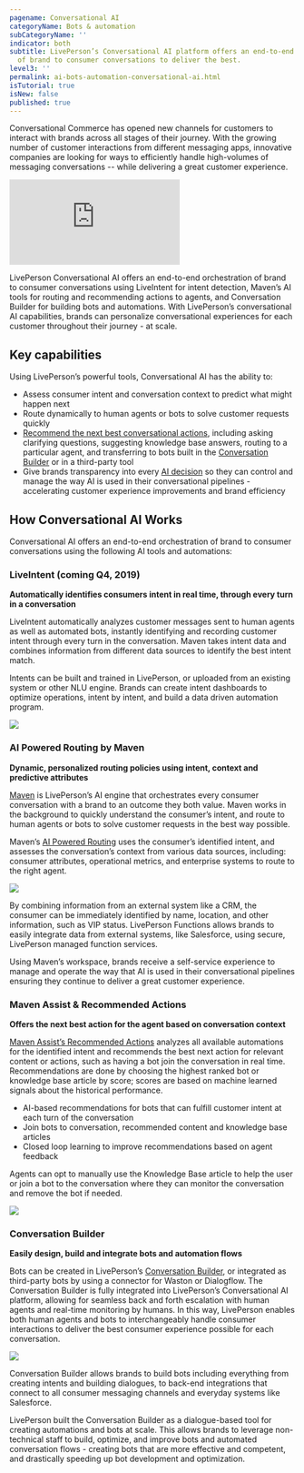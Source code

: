 ```yaml
---
pagename: Conversational AI
categoryName: Bots & automation
subCategoryName: ''
indicator: both
subtitle: LivePerson’s Conversational AI platform offers an end-to-end orchestration
  of brand to consumer conversations to deliver the best.
level3: ''
permalink: ai-bots-automation-conversational-ai.html
isTutorial: true
isNew: false
published: true
---
```

Conversational Commerce has opened new channels for customers to interact with brands across all stages of their journey. With the growing number of customer interactions from different messaging apps, innovative companies are looking for ways to efficiently handle high-volumes of messaging conversations -- while delivering a great customer experience.

 <iframe style="max-width: 750px;" src="https://player.vimeo.com/video/353759335/18b118aeca" frameborder="0" webkitallowfullscreen mozallowfullscreen allowfullscreen></iframe>

LivePerson Conversational AI offers an end-to-end orchestration of brand to consumer conversations using LiveIntent for intent detection, Maven’s AI tools for routing and recommending actions to agents, and Conversation Builder for building bots and automations. With LivePerson’s conversational AI capabilities, brands can personalize conversational experiences for each customer throughout their journey - at scale.

## Key capabilities

Using LivePerson’s powerful tools, Conversational AI has the ability to:

* Assess consumer intent and conversation context to predict what might happen next
* Route dynamically to human agents or bots to solve customer requests quickly
* [Recommend the next best conversational actions](https://knowledge.liveperson.com/ai-bots-automation-maven-maven-assist.html), including asking clarifying questions, suggesting knowledge base answers, routing to a particular agent, and transferring to bots built in the [Conversation Builder](https://knowledge.liveperson.com/ai-bots-automation-conversation-builder-conversation-builder-overview.html) or in a third-party tool
* Give brands transparency into every [AI decision](https://knowledge.liveperson.com/ai-bots-automation-maven-overview.html) so they can control and manage the way AI is used in their conversational pipelines - accelerating customer experience improvements and brand efficiency

## How Conversational AI Works

Conversational AI offers an end-to-end orchestration of brand to consumer conversations using the following AI tools and automations:

### LiveIntent (coming Q4, 2019)

**Automatically identifies consumers intent in real time, through every turn in a conversation**

LiveIntent automatically analyzes customer messages sent to human agents as well as automated bots, instantly identifying and recording customer intent through every turn in the conversation. Maven takes intent data and combines information from different data sources to identify the best intent match.

Intents can be built and trained in LivePerson, or uploaded from an existing system or other NLU engine. Brands can create intent dashboards to optimize operations, intent by intent, and build a data driven automation program.

![](/img/conv-ai-1.jpg)

### AI Powered Routing by Maven

**Dynamic, personalized routing policies using intent, context and predictive attributes**

[Maven](https://knowledge.liveperson.com/ai-bots-automation-maven-overview.html) is LivePerson’s AI engine that orchestrates every consumer conversation with a brand to an outcome they both value. Maven works in the background to quickly understand the consumer’s intent, and route to human agents or bots to solve customer requests in the best way possible.

Maven’s [AI Powered Routing](ai-bots-automation-maven-ai-powered-routing.html) uses the consumer’s identified intent, and assesses the conversation’s context from various data sources, including: consumer attributes, operational metrics, and enterprise systems to route to the right agent.

![](/img/conv-ai-2.png)

By combining information from an external system like a CRM, the consumer can be immediately identified by name, location, and other information, such as VIP status. LivePerson Functions allows brands to easily integrate data from external systems, like Salesforce, using secure, LivePerson managed function services.

Using Maven’s workspace, brands receive a self-service experience to manage and operate the way that AI is used in their conversational pipelines ensuring they continue to deliver a great customer experience.

### Maven Assist & Recommended Actions

**Offers the next best action for the agent based on conversation context**

[Maven Assist’s Recommended Actions](https://knowledge.liveperson.com/ai-bots-automation-maven-maven-assist.html) analyzes all available automations for the identified intent and recommends the best next action for relevant content or actions, such as having a bot join the conversation in real time. Recommendations are done by choosing the highest ranked bot or knowledge base article by score; scores are based on machine learned signals about the historical performance.

* AI-based recommendations for bots that can fulfill customer intent at each turn of the conversation
* Join bots to conversation, recommended content and knowledge base articles
* Closed loop learning to improve recommendations based on agent feedback

Agents can opt to manually use the Knowledge Base article to help the user or join a bot to the conversation where they can monitor the conversation and remove the bot if needed.

![](/img/conv-ai-3.png)

### Conversation Builder

**Easily design, build and integrate bots and automation flows**

Bots can be created in LivePerson’s [Conversation Builder](https://knowledge.liveperson.com/ai-bots-automation-conversation-builder-conversation-builder-overview.html), or integrated as third-party bots by using a connector for Waston or Dialogflow. The Conversation Builder is fully integrated into LivePerson’s Conversational AI platform, allowing for seamless back and forth escalation with human agents and real-time monitoring by humans. In this way, LivePerson enables both human agents and bots to interchangeably handle consumer interactions to deliver the best consumer experience possible for each conversation.

![](/img/conv-ai-4.png)

Conversation Builder allows brands to build bots including everything from creating intents and building dialogues, to back-end integrations that connect to all consumer messaging channels and everyday systems like Salesforce.

LivePerson built the Conversation Builder as a dialogue-based tool for creating automations and bots at scale. This allows brands to leverage non-technical staff to build, optimize, and improve bots and automated conversation flows - creating bots that are more effective and competent, and drastically speeding up bot development and optimization.
